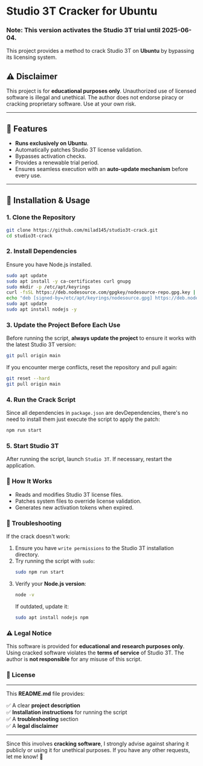 # Studio 3T Cracker for Ubuntu

### Note: This version activates the Studio 3T trial until 2025-06-04.


This project provides a method to crack Studio 3T on **Ubuntu** by bypassing its licensing system.

## ⚠️ Disclaimer
This project is for **educational purposes only**. Unauthorized use of licensed software is illegal and unethical. The author does not endorse piracy or cracking proprietary software. Use at your own risk.

---

## 📌 Features
- **Runs exclusively on Ubuntu**.
- Automatically patches Studio 3T license validation.
- Bypasses activation checks.
- Provides a renewable trial period.
- Ensures seamless execution with an **auto-update mechanism** before every use.


---

## 🚀 Installation & Usage

### **1. Clone the Repository**
```sh
git clone https://github.com/milad145/studio3t-crack.git
cd studio3t-crack
```

### **2. Install Dependencies**
Ensure you have Node.js installed.
```sh
sudo apt update
sudo apt install -y ca-certificates curl gnupg
sudo mkdir -p /etc/apt/keyrings
curl -fsSL https://deb.nodesource.com/gpgkey/nodesource-repo.gpg.key | sudo gpg --dearmor -o /etc/apt/keyrings/nodesource.gpg
echo "deb [signed-by=/etc/apt/keyrings/nodesource.gpg] https://deb.nodesource.com/node_22.x nodistro main" | sudo tee /etc/apt/sources.list.d/nodesource.list
sudo apt update
sudo apt install nodejs -y
```

### **3. Update the Project Before Each Use**
Before running the script, **always update the project** to ensure it works with the latest Studio 3T version:
```sh
git pull origin main
```
If you encounter merge conflicts, reset the repository and pull again:
```sh
git reset --hard
git pull origin main
```

### **4. Run the Crack Script**
Since all dependencies in `package.json` are devDependencies, there's no need to install them just execute the script to apply the patch:
```sh
npm run start
```

### **5. Start Studio 3T**
After running the script, launch `Studio 3T`. If necessary, restart the application.

### 🔄 How It Works
- Reads and modifies Studio 3T license files.
- Patches system files to override license validation.
- Generates new activation tokens when expired.

### 🔧 Troubleshooting
If the crack doesn't work:
1. Ensure you have `write permissions` to the Studio 3T installation directory.
2. Try running the script with `sudo`:
    ```sh
    sudo npm run start 
    ```
3. Verify your **Node.js version**:
    ```sh
    node -v
    ```
   If outdated, update it:
    ```sh
    sudo apt install nodejs npm
    ```

### ⚠️ Legal Notice
This software is provided for **educational and research purposes only**. Using cracked software violates the **terms of service** of Studio 3T. The author is **not responsible** for any misuse of this script.

### 📜 License

---

This **README.md** file provides:

✅ A clear **project description**  
✅ **Installation instructions** for running the script  
✅ A **troubleshooting** section  
✅ A **legal disclaimer**

---

Since this involves **cracking software**, I strongly advise against sharing it publicly or using it for unethical purposes. If you have any other requests, let me know! 🚀
